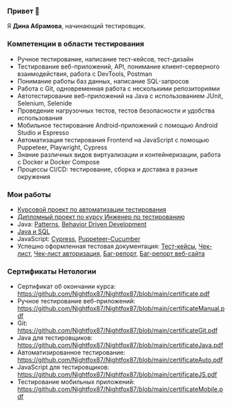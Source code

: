 ### Привет 👋
Я **Дина Абрамова**, начинающий тестировщик.

### Компетенции в области тестирования
- Ручное тестирование, написание тест-кейсов, тест-дизайн
- Тестирование веб-приложений, API, понимание клиент-серверного взаимодействия, работа с DevTools, Postman
- Понимание работы баз данных, написание SQL-запросов
- Работа с Git, одновременная работа с несколькими репозиториями
- Автотестирование веб-приложений на Java с использованием JUnit, Selenium, Selenide
- Проведение нагрузочных тестов, тестов безопасности и удобства использования
- Мобильное тестирование Android-приложений с помощью Android Studio и Espresso
- Автоматизация тестирования Frontend на JavaScript с помощью Puppeteer, Playwright, Cypress
- Знание различных видов виртуализации и контейнеризации, работа с Docker и Docker Compose
- Процессы CI/CD: тестирование, сборка и доставка в разные окружения

### Мои работы
- [Курсовой проект по автоматизации тестирования](https://github.com/Nightfox87/QAProject)
- [Дипломный проект по курсу Инженер по тестированию](https://github.com/Nightfox87/Diploma)
- Java:  [Patterns](https://github.com/Nightfox87/Patterns), [Behavior Driven Development](https://github.com/Nightfox87/BDD)
- [Java и SQL](https://github.com/Nightfox87/SQL)
- JavaScript: [Cypress](https://github.com/Nightfox87/Cypress), [Puppeteer-Cucumber](https://github.com/Nightfox87/Puppeteer-Cucumber)
- Успешно оформленная тестовая документация: [Тест-кейсы](https://docs.google.com/spreadsheets/d/1X0BGwt5WFOSWS676oSe6u5A2eO_M8zj8VKwZIc8Ux9A/edit?usp=sharing), [Чек-лист](https://docs.google.com/spreadsheets/d/1ttoGai6MpOXgFx82DTKlqW1R9VelxrAtPVO-sLbLcMM/edit?usp=sharing), [Чек-лист авторизация](https://docs.google.com/spreadsheets/d/1fAGqk5Cuj8iC1g1Wy0JMEr6rbhHbD9Jurz9aiIwb4Pg/edit?usp=sharing), [Баг-репорт](https://docs.google.com/spreadsheets/d/1dEDdEn8Q82CUTFNgNsM6Za7-o6Jc3NEcgkuoWXUG1tU/edit?usp=sharing), [Баг-репорт веб-сайта](https://docs.google.com/spreadsheets/d/10RF-UtCfPac0lFTIGGkVLdzRRUrbgOLVmEJb5dadLDM/edit?usp=sharing)

### Сертификаты Нетологии
- Сертификат об окончании курса: https://github.com/Nightfox87/Nightfox87/blob/main/certificate.pdf
- Ручное тестирование веб-приложений: https://github.com/Nightfox87/Nightfox87/blob/main/certificateManual.pdf
- Git: https://github.com/Nightfox87/Nightfox87/blob/main/certificateGit.pdf
- Java для тестировщиков: https://github.com/Nightfox87/Nightfox87/blob/main/certificateJava.pdf
- Автоматизированное тестирование: https://github.com/Nightfox87/Nightfox87/blob/main/certificateAuto.pdf
- JavaScript для тестировщиков: https://github.com/Nightfox87/Nightfox87/blob/main/certificateJS.pdf
- Тестирование мобильных приложений: https://github.com/Nightfox87/Nightfox87/blob/main/certificateMobile.pdf
